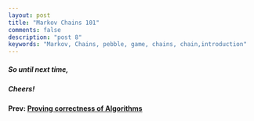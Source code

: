```yaml
---
layout: post
title: "Markov Chains 101"
comments: false
description: "post 8"
keywords: "Markov, Chains, pebble, game, chains, chain,introduction"
---
```


##### So until next time,
##### Cheers!

**Prev: [Proving correctness of Algorithms](http://dinalherath.com/2017/Proving-Correctness-of-Algorithms/)** 
